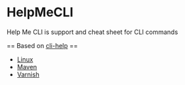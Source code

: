 # HelpMeCLI
Help Me CLI is support and cheat sheet for CLI commands


== Based on [cli-help](https://github.com/paulgreg/cli-help) ==

- [Linux](https://github.com/jeslopcru/HelpMeCLI/blob/master/linux.md)
- [Maven](https://github.com/jeslopcru/HelpMeCLI/blob/master/maven.md)
- [Varnish](https://github.com/jeslopcru/HelpMeCLI/blob/master/varnish.md)
